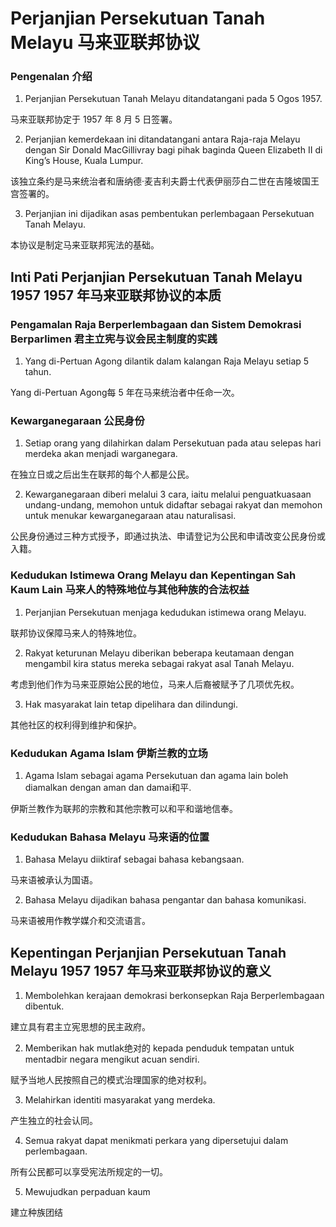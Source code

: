 # Perjanjian Persekutuan Tanah Melayu 马来亚联邦协议
### Pengenalan 介绍
1. Perjanjian Persekutuan Tanah Melayu ditandatangani pada 5 Ogos 1957.

马来亚联邦协定于 1957 年 8 月 5 日签署。

2. Perjanjian kemerdekaan ini ditandatangani antara Raja-raja Melayu dengan Sir Donald MacGillivray bagi pihak baginda Queen Elizabeth II di King’s House, Kuala Lumpur.

该独立条约是马来统治者和唐纳德·麦吉利夫爵士代表伊丽莎白二世在吉隆坡国王宫签署的。

3. Perjanjian ini dijadikan asas pembentukan perlembagaan Persekutuan Tanah Melayu.

本协议是制定马来亚联邦宪法的基础。

## Inti Pati Perjanjian Persekutuan Tanah Melayu 1957   1957 年马来亚联邦协议的本质

### Pengamalan Raja Berperlembagaan dan Sistem Demokrasi Berparlimen 君主立宪与议会民主制度的实践
1. Yang di-Pertuan Agong dilantik dalam kalangan Raja Melayu setiap 5 tahun.

Yang di-Pertuan Agong每 5 年在马来统治者中任命一次。

### Kewarganegaraan   公民身份
1. Setiap orang yang dilahirkan dalam Persekutuan pada atau selepas hari merdeka akan menjadi warganegara.

在独立日或之后出生在联邦的每个人都是公民。

2. Kewarganegaraan diberi melalui 3 cara, iaitu melalui penguatkuasaan undang-undang, memohon untuk didaftar sebagai rakyat dan memohon untuk menukar kewarganegaraan atau naturalisasi.

公民身份通过三种方式授予，即通过执法、申请登记为公民和申请改变公民身份或入籍。

### Kedudukan Istimewa Orang Melayu dan Kepentingan Sah Kaum Lain 马来人的特殊地位与其他种族的合法权益
1. Perjanjian Persekutuan menjaga kedudukan istimewa orang Melayu.

联邦协议保障马来人的特殊地位。

2. Rakyat keturunan Melayu diberikan beberapa keutamaan dengan mengambil kira status mereka sebagai rakyat asal Tanah Melayu.

考虑到他们作为马来亚原始公民的地位，马来人后裔被赋予了几项优先权。

3. Hak masyarakat lain tetap dipelihara dan dilindungi.

  其他社区的权利得到维护和保护。

### Kedudukan Agama Islam 伊斯兰教的立场
1. Agama Islam sebagai agama Persekutuan dan agama lain boleh diamalkan dengan aman dan damai和平.

伊斯兰教作为联邦的宗教和其他宗教可以和平和谐地信奉。

### Kedudukan Bahasa Melayu 马来语的位置
1. Bahasa Melayu diiktiraf sebagai bahasa kebangsaan.

马来语被承认为国语。

2. Bahasa Melayu dijadikan bahasa pengantar dan bahasa komunikasi.

马来语被用作教学媒介和交流语言。

## Kepentingan Perjanjian Persekutuan Tanah Melayu 1957 1957 年马来亚联邦协议的意义 
1. Membolehkan kerajaan demokrasi berkonsepkan Raja Berperlembagaan dibentuk.

建立具有君主立宪思想的民主政府。

2. Memberikan hak mutlak绝对的 kepada penduduk tempatan untuk mentadbir negara mengikut acuan sendiri.

赋予当地人民按照自己的模式治理国家的绝对权利。

3. Melahirkan identiti masyarakat yang merdeka.

  产生独立的社会认同。

4. Semua rakyat dapat menikmati perkara yang dipersetujui dalam perlembagaan.

所有公民都可以享受宪法所规定的一切。

5. Mewujudkan perpaduan kaum

建立种族团结